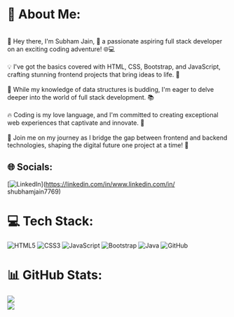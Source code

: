 # 💫 About Me:
<br>👋 Hey there, I'm Subham Jain, 🚀 a passionate aspiring full stack developer on an exciting coding adventure! 🌐💻<br><br>💡 I've got the basics covered with HTML, CSS, Bootstrap, and JavaScript, crafting stunning frontend projects that bring ideas to life. 🌈<br><br>🧠 While my knowledge of data structures is budding, I'm eager to delve deeper into the world of full stack development. 📚<br><br>🔥 Coding is my love language, and I'm committed to creating exceptional web experiences that captivate and innovate. 💖<br><br>💪 Join me on my journey as I bridge the gap between frontend and backend technologies, shaping the digital future one project at a time! 🌟


## 🌐 Socials:
[![LinkedIn](https://img.shields.io/badge/LinkedIn-%230077B5.svg?logo=linkedin&logoColor=white)](https://linkedin.com/in/www.linkedin.com/in/ shubhamjain7769) 

# 💻 Tech Stack:
![HTML5](https://img.shields.io/badge/html5-%23E34F26.svg?style=for-the-badge&logo=html5&logoColor=white) ![CSS3](https://img.shields.io/badge/css3-%231572B6.svg?style=for-the-badge&logo=css3&logoColor=white) ![JavaScript](https://img.shields.io/badge/javascript-%23323330.svg?style=for-the-badge&logo=javascript&logoColor=%23F7DF1E) ![Bootstrap](https://img.shields.io/badge/bootstrap-%23563D7C.svg?style=for-the-badge&logo=bootstrap&logoColor=white) ![Java](https://img.shields.io/badge/java-%23ED8B00.svg?style=for-the-badge&logo=java&logoColor=white) ![GitHub](https://img.shields.io/badge/GitHub-%23121011.svg?style=for-the-badge&logo=github&logoColor=white)
# 📊 GitHub Stats:
![](https://github-readme-stats.vercel.app/api?username=Subham7769&theme=dark&hide_border=false&include_all_commits=true&count_private=false)<br/>
![](https://github-readme-stats.vercel.app/api/top-langs/?username=Subham7769&theme=dark&hide_border=false&include_all_commits=true&count_private=false&layout=compact)

<!-- Proudly created with GPRM ( https://gprm.itsvg.in ) -->
